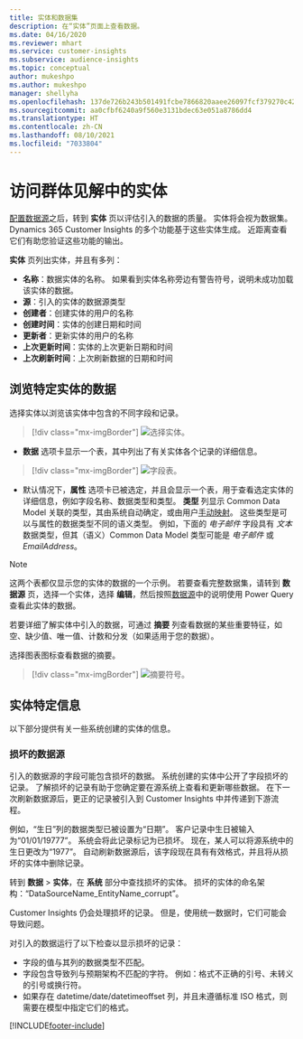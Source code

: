 ```yaml
---
title: 实体和数据集
description: 在“实体”页面上查看数据。
ms.date: 04/16/2020
ms.reviewer: mhart
ms.service: customer-insights
ms.subservice: audience-insights
ms.topic: conceptual
author: mukeshpo
ms.author: mukeshpo
manager: shellyha
ms.openlocfilehash: 137de726b243b501491fcbe7866820aaee26097fcf379270c423c277374ae9a4
ms.sourcegitcommit: aa0cfbf6240a9f560e3131bdec63e051a8786dd4
ms.translationtype: HT
ms.contentlocale: zh-CN
ms.lasthandoff: 08/10/2021
ms.locfileid: "7033804"
---
```

# <a name="entities-in-audience-insights"></a>访问群体见解中的实体

[配置数据源](data-sources.md)之后，转到 **实体** 页以评估引入的数据的质量。 实体将会视为数据集。 Dynamics 365 Customer Insights 的多个功能基于这些实体生成。 近距离查看它们有助您验证这些功能的输出。

**实体** 页列出实体，并且有多列：

- **名称**：数据实体的名称。 如果看到实体名称旁边有警告符号，说明未成功加载该实体的数据。
- **源**：引入的实体的数据源类型
- **创建者**：创建实体的用户的名称
- **创建时间**：实体的创建日期和时间
- **更新者**：更新实体的用户的名称
- **上次更新时间**：实体的上次更新日期和时间
- **上次刷新时间**：上次刷新数据的日期和时间

## <a name="explore-a-specific-entitys-data"></a>浏览特定实体的数据

选择实体以浏览该实体中包含的不同字段和记录。

> [!div class="mx-imgBorder"]
> ![选择实体。](media/data-manager-entities-data.png "选择实体")

- **数据** 选项卡显示一个表，其中列出了有关实体各个记录的详细信息。

> [!div class="mx-imgBorder"]
> ![字段表。](media/data-manager-entities-fields.PNG "字段表")

- 默认情况下，**属性** 选项卡已被选定，并且会显示一个表，用于查看选定实体的详细信息，例如字段名称、数据类型和类型。 **类型** 列显示 Common Data Model 关联的类型，其由系统自动确定，或由用户[手动映射](map-entities.md)。 这些类型是可以与属性的数据类型不同的语义类型。 例如，下面的 *电子邮件* 字段具有 *文本* 数据类型，但其（语义）Common Data Model 类型可能是 *电子邮件* 或 *EmailAddress*。

> [!NOTE]
> 这两个表都仅显示您的实体的数据的一个示例。 若要查看完整数据集，请转到 **数据源** 页，选择一个实体，选择 **编辑**，然后按照[数据源](data-sources.md)中的说明使用 Power Query 查看此实体的数据。

若要详细了解实体中引入的数据，可通过 **摘要** 列查看数据的某些重要特征，如空、缺少值、唯一值、计数和分发（如果适用于您的数据）。

选择图表图标查看数据的摘要。

> [!div class="mx-imgBorder"]
> ![摘要符号。](media/data-manager-entities-summary.png "数据摘要表")

## <a name="entity-specific-information"></a>实体特定信息

以下部分提供有关一些系统创建的实体的信息。

### <a name="corrupted-data-sources"></a>损坏的数据源

引入的数据源的字段可能包含损坏的数据。 系统创建的实体中公开了字段损坏的记录。 了解损坏的记录有助于您确定要在源系统上查看和更新哪些数据。 在下一次刷新数据源后，更正的记录被引入到 Customer Insights 中并传递到下游流程。 

例如，“生日”列的数据类型已被设置为“日期”。 客户记录中生日被输入为“01/01/19777”。 系统会将此记录标记为已损坏。 现在，某人可以将源系统中的生日更改为“1977”。 自动刷新数据源后，该字段现在具有有效格式，并且将从损坏的实体中删除记录。 

转到 **数据** > **实体**，在 **系统** 部分中查找损坏的实体。 损坏的实体的命名架构：“DataSourceName_EntityName_corrupt”。

Customer Insights 仍会处理损坏的记录。 但是，使用统一数据时，它们可能会导致问题。

对引入的数据运行了以下检查以显示损坏的记录： 

- 字段的值与其列的数据类型不匹配。
- 字段包含导致列与预期架构不匹配的字符。 例如：格式不正确的引号、未转义的引号或换行符。
- 如果存在 datetime/date/datetimeoffset 列，并且未遵循标准 ISO 格式，则需要在模型中指定它们的格式。



[!INCLUDE[footer-include](../includes/footer-banner.md)]
